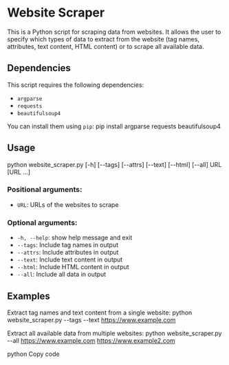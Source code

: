 # Website Scraper

This is a Python script for scraping data from websites. It allows the user to specify which types of data to extract from the website (tag names, attributes, text content, HTML content) or to scrape all available data.

## Dependencies

This script requires the following dependencies:
- `argparse`
- `requests`
- `beautifulsoup4`

You can install them using `pip`:
pip install argparse requests beautifulsoup4


## Usage

python website_scraper.py [-h] [--tags] [--attrs] [--text] [--html] [--all] URL [URL ...]


### Positional arguments:
- `URL`: URLs of the websites to scrape

### Optional arguments:
- `-h, --help`: show help message and exit
- `--tags`: Include tag names in output
- `--attrs`: Include attributes in output
- `--text`: Include text content in output
- `--html`: Include HTML content in output
- `--all`: Include all data in output

## Examples

Extract tag names and text content from a single website:
python website_scraper.py --tags --text https://www.example.com


Extract all available data from multiple websites:
python website_scraper.py --all https://www.example.com https://www.example2.com

python
Copy code


